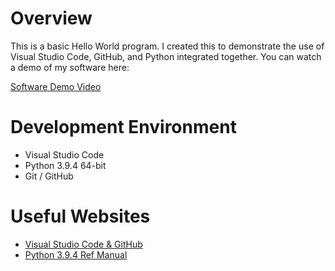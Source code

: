 # Overview

This is a basic Hello World program. I created this to demonstrate the use of Visual Studio Code, GitHub, and Python integrated together.
You can watch a demo of my software here:

[Software Demo Video](http://youtube.link.goes.here)

# Development Environment

* Visual Studio Code
* Python 3.9.4 64-bit
* Git / GitHub

# Useful Websites

* [Visual Studio Code & GitHub](https://code.visualstudio.com/docs/editor/versioncontrol)
* [Python 3.9.4 Ref Manual](https://docs.python.org/3/tutorial/)